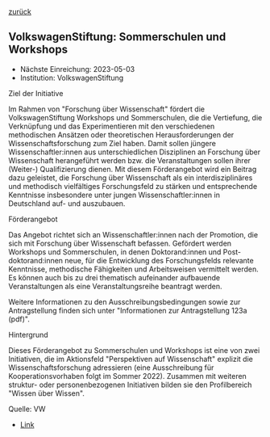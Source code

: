 [zurück](/funding/)

## VolkswagenStiftung: Sommerschulen und Workshops

* Nächste Einreichung: 2023-05-03
* Institution: VolkswagenStiftung

Ziel der Initiative

Im Rahmen von "Forschung über Wissenschaft" fördert die VolkswagenStiftung Workshops und Sommerschulen, die die Vertiefung, die Verknüpfung und das Experimentieren mit den verschiedenen methodischen Ansätzen oder theoretischen Herausforderungen der Wissenschaftsforschung zum Ziel haben. Damit sollen jüngere Wissenschaftler:innen aus unterschiedlichen Disziplinen an Forschung über Wissenschaft herangeführt werden bzw. die Veranstaltungen sollen ihrer (Weiter-) Qualifizierung dienen. Mit diesem Förderangebot wird ein Beitrag dazu geleistet, die Forschung über Wissenschaft als ein interdisziplinäres und methodisch vielfältiges Forschungsfeld zu stärken und entsprechende Kenntnisse insbesondere unter jungen Wissenschaftler:innen in Deutschland auf- und auszubauen.

Förderangebot

Das Angebot richtet sich an Wissenschaftler:innen nach der Promotion, die sich mit Forschung über Wissenschaft befassen. Gefördert werden Workshops und Sommerschulen, in denen Doktorand:innen und Post-doktorand:innen neue, für die Entwicklung des Forschungsfelds relevante Kenntnisse, methodische Fähigkeiten und Arbeitsweisen vermittelt werden. Es können auch bis zu drei thematisch aufeinander aufbauende Veranstaltungen als eine Veranstaltungsreihe beantragt werden.

Weitere Informationen zu den Ausschreibungsbedingungen sowie zur Antragstellung finden sich unter "Informationen zur Antragstellung 123a (pdf)".

Hintergrund

Dieses Förderangebot zu Sommerschulen und Workshops ist eine von zwei Initiativen, die im Aktionsfeld "Perspektiven auf Wissenschaft" explizit die Wissenschaftsforschung adressieren (eine Ausschreibung für Kooperationsvorhaben folgt im Sommer 2022). Zusammen mit weiteren struktur- oder personenbezogenen Initiativen bilden sie den Profilbereich "Wissen über Wissen". 

Quelle: VW

* [Link](https://www.volkswagenstiftung.de/unsere-foerderung/unser-foerderangebot-im-ueberblick/forschung-ueber-wissenschaft-sommerschulen-und-workshops)